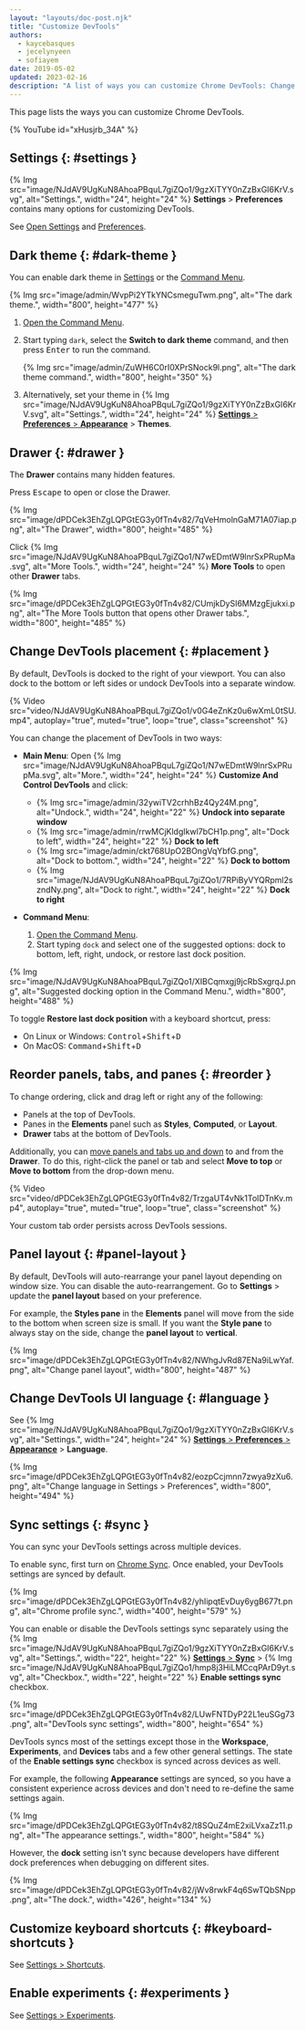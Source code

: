 ```yaml
---
layout: "layouts/doc-post.njk"
title: "Customize DevTools"
authors:
  - kaycebasques
  - jecelynyeen
  - sofiayem
date: 2019-05-02
updated: 2023-02-16
description: "A list of ways you can customize Chrome DevTools: Change theme, placement, panel order, language, and more."
---
```


This page lists the ways you can customize Chrome DevTools.

{% YouTube id="xHusjrb_34A" %}

## Settings {: #settings }

{% Img src="image/NJdAV9UgKuN8AhoaPBquL7giZQo1/9gzXiTYY0nZzBxGI6KrV.svg", alt="Settings.", width="24", height="24" %} **Settings** > **Preferences** contains many options for customizing DevTools.

See [Open Settings](/docs/devtools/settings/#open) and [Preferences](/docs/devtools/settings/preferences/).

## Dark theme {: #dark-theme }

You can enable dark theme in [Settings](/docs/devtools/settings/) or the [Command Menu](/docs/devtools/command-menu/).

{% Img src="image/admin/WvpPi2YTkYNCsmeguTwm.png", alt="The dark theme.", width="800", height="477" %}

1.  [Open the Command Menu](/docs/devtools/command-menu).
1.  Start typing `dark`, select the **Switch to dark theme** command, and then press
    <kbd>Enter</kbd> to run the command.

    {% Img src="image/admin/ZuWH6C0rI0XPrSNock9l.png", alt="The dark theme command.", width="800", height="350" %}
1.  Alternatively, set your theme in {% Img src="image/NJdAV9UgKuN8AhoaPBquL7giZQo1/9gzXiTYY0nZzBxGI6KrV.svg", alt="Settings.", width="24", height="24" %} [**Settings** > **Preferences** > **Appearance**](/docs/devtools/settings/preferences/#appearance) > **Themes**.

## Drawer {: #drawer }

The **Drawer** contains many hidden features.

Press <kbd>Escape</kbd> to open or close the Drawer.

{% Img src="image/dPDCek3EhZgLQPGtEG3y0fTn4v82/7qVeHmolnGaM71A07iap.png", alt="The Drawer", width="800", height="485" %}

Click {% Img src="image/NJdAV9UgKuN8AhoaPBquL7giZQo1/N7wEDmtW9lnrSxPRupMa.svg", alt="More Tools.", width="24", height="24" %} **More Tools** to open other **Drawer**
tabs.

{% Img src="image/dPDCek3EhZgLQPGtEG3y0fTn4v82/CUmjkDySI6MMzgEjukxi.png", alt="The More Tools button that opens other Drawer tabs.", width="800", height="485" %}

## Change DevTools placement {: #placement }

By default, DevTools is docked to the right of your viewport. You can also dock to the bottom or left sides or undock DevTools into a separate window.

{% Video src="video/NJdAV9UgKuN8AhoaPBquL7giZQo1/v0G4eZnKz0u6wXmL0tSU.mp4", autoplay="true", muted="true", loop="true", class="screenshot" %}

You can change the placement of DevTools in two ways:

- **Main Menu**: Open {% Img src="image/NJdAV9UgKuN8AhoaPBquL7giZQo1/N7wEDmtW9lnrSxPRupMa.svg", alt="More.", width="24", height="24" %} **Customize And Control DevTools** and click:
  - {% Img src="image/admin/32ywiTV2crhhBz4Qy24M.png", alt="Undock.", width="24", height="22" %} **Undock into separate window**
  - {% Img src="image/admin/rrwMCjKldgIkwl7bCH1p.png", alt="Dock to left", width="24", height="22" %} **Dock to left**
  - {% Img src="image/admin/ckt768UpO2BOngVqYbfG.png", alt="Dock to bottom.", width="24", height="22" %} **Dock to bottom** 
  - {% Img src="image/NJdAV9UgKuN8AhoaPBquL7giZQo1/7RPiByVYQRpml2szndNy.png", alt="Dock to right.", width="24", height="22" %} **Dock to right**
- **Command Menu**:

  1. [Open the Command Menu](/docs/devtools/command-menu).
  1. Start typing `dock` and select one of the suggested options: dock to bottom, left, right, undock, or restore last dock position.

{% Img src="image/NJdAV9UgKuN8AhoaPBquL7giZQo1/XIBCqmxgj9jcRbSxgrqJ.png", alt="Suggested docking option in the Command Menu.", width="800", height="488" %}

To toggle **Restore last dock position** with a keyboard shortcut, press:

- On Linux or Windows: <kbd>Control</kbd>+<kbd>Shift</kbd>+<kbd>D</kbd>
- On MacOS: <kbd>Command</kbd>+<kbd>Shift</kbd>+<kbd>D</kbd>

## Reorder panels, tabs, and panes {: #reorder }

To change ordering, click and drag left or right any of the following:

- Panels at the top of DevTools.
- Panes in the **Elements** panel such as **Styles**, **Computed**, or **Layout**.
- **Drawer** tabs at the bottom of DevTools.

Additionally, you can [move panels and tabs up and down](/blog/new-in-devtools-87/#moveable-tools) to and from the **Drawer**. To do this, right-click the panel or tab and select **Move to top** or **Move to bottom** from the drop-down menu.

{% Video src="video/dPDCek3EhZgLQPGtEG3y0fTn4v82/TrzgaUT4vNk1ToIDTnKv.mp4", autoplay="true", muted="true", loop="true", class="screenshot" %}

Your custom tab order persists across DevTools sessions.

## Panel layout {: #panel-layout }

By default, DevTools will auto-rearrange your panel layout depending on window size. You can disable the auto-rearrangement. Go to **Settings** > update the **panel layout** based on your preference. 

For example, the **Styles pane** in the **Elements** panel will move from the side to the bottom when screen size is small. If you want the **Style pane** to always stay on the side, change the **panel layout** to **vertical**.

{% Img src="image/dPDCek3EhZgLQPGtEG3y0fTn4v82/NWhgJvRd87ENa9iLwYaf.png", alt="Change panel layout", width="800", height="487" %}


## Change DevTools UI language {: #language }

See {% Img src="image/NJdAV9UgKuN8AhoaPBquL7giZQo1/9gzXiTYY0nZzBxGI6KrV.svg", alt="Settings.", width="24", height="24" %} [**Settings** > **Preferences** > **Appearance**](/docs/devtools/settings/preferences/#appearance) > **Language**.

{% Img src="image/dPDCek3EhZgLQPGtEG3y0fTn4v82/eozpCcjmnn7zwya9zXu6.png", alt="Change language in Settings > Preferences", width="800", height="494" %}


## Sync settings {: #sync }

You can sync your DevTools settings across multiple devices.

To enable sync, first turn on [Chrome Sync](https://support.google.com/chrome/answer/185277). Once enabled, your DevTools settings are synced by default.

{% Img src="image/dPDCek3EhZgLQPGtEG3y0fTn4v82/yhIipqtEvDuy6ygB677t.png", alt="Chrome profile sync.", width="400", height="579" %}

You can enable or disable the DevTools settings sync separately using the {% Img src="image/NJdAV9UgKuN8AhoaPBquL7giZQo1/9gzXiTYY0nZzBxGI6KrV.svg", alt="Settings.", width="22", height="22" %} [**Settings** > **Sync**](/docs/devtools/settings/preferences/#sync) > {% Img src="image/NJdAV9UgKuN8AhoaPBquL7giZQo1/hmp8j3HiLMCcqPArD9yt.svg", alt="Checkbox.", width="22", height="22" %} **Enable settings sync** checkbox.

{% Img src="image/dPDCek3EhZgLQPGtEG3y0fTn4v82/LUwFNTDyP22L1euSGg73.png", alt="DevTools sync settings", width="800", height="654" %}

DevTools syncs most of the settings except those in the **Workspace**, **Experiments**, and **Devices** tabs and a few other general settings. The state of the **Enable settings sync** checkbox is synced across devices as well.

For example, the following **Appearance** settings are synced, so you have a consistent experience across devices and don't need to re-define the same settings again.

{% Img src="image/dPDCek3EhZgLQPGtEG3y0fTn4v82/t8SQuZ4mE2xiLVxaZz11.png", alt="The appearance settings.", width="800", height="584" %}

However, the **dock** setting isn't sync because developers have different dock preferences when debugging on different sites.

{% Img src="image/dPDCek3EhZgLQPGtEG3y0fTn4v82/jWv8rwkF4q6SwTQbSNpp.png", alt="The dock.", width="426", height="134" %}


## Customize keyboard shortcuts {: #keyboard-shortcuts }

See [Settings > Shortcuts](/docs/devtools/settings/#shortcuts).

## Enable experiments {: #experiments }

See [Settings > Experiments](/docs/devtools/settings/#experiments).
